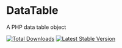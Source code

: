 DataTable
=========

A PHP data table object

[![Total Downloads](https://poser.pugx.org/zachgarwood/datatable/downloads.png)](https://packagist.org/packages/zachgarwood/datatable)
[![Latest Stable Version](https://poser.pugx.org/zachgarwood/datatable/v/stable.png)](https://packagist.org/packages/zachgarwood/datatable)

